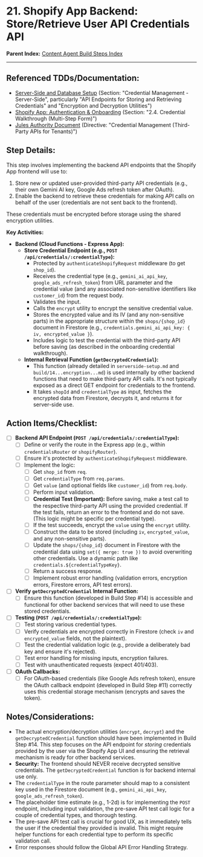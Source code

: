 # 21. Shopify App Backend: Store/Retrieve User API Credentials API

**Parent Index:** [Content Agent Build Steps Index](index.md)

---

## Referenced TDDs/Documentation:
*   [Server-Side and Database Setup](../../jules/serverside-setup.md) (Section: "Credential Management - Server-Side", particularly "API Endpoints for Storing and Retrieving Credentials" and "Encryption and Decryption Utilities")
*   [Shopify App: Authentication & Onboarding](../../jules/shopify-app/jules.authentication-and-onboarding.md) (Section: "2.4. Credential Walkthrough (Multi-Step Form)")
*   [Jules Authority Document](../../jules.authority.md) (Directive: "Credential Management (Third-Party APIs for Tenants)")

## Step Details:
This step involves implementing the backend API endpoints that the Shopify App frontend will use to:
1.  Store new or updated user-provided third-party API credentials (e.g., their own Gemini AI key, Google Ads refresh token after OAuth).
2.  Enable the backend to retrieve these credentials for making API calls on behalf of the user (credentials are not sent back to the frontend).

These credentials must be encrypted before storage using the shared encryption utilities.

**Key Activities:**
*   **Backend (Cloud Functions - Express App):**
    *   **Store Credential Endpoint (e.g., `POST /api/credentials/:credentialType`):**
        *   Protected by `authenticateShopifyRequest` middleware (to get `shop_id`).
        *   Receives the credential type (e.g., `gemini_ai_api_key`, `google_ads_refresh_token`) from URL parameter and the credential value (and any associated non-sensitive identifiers like `customer_id`) from the request body.
        *   Validates the input.
        *   Calls the `encrypt` utility to encrypt the sensitive credential value.
        *   Stores the encrypted value and its IV (and any non-sensitive parts) in the appropriate structure within the `shops/{shop_id}` document in Firestore (e.g., `credentials.gemini_ai_api_key: { iv, encrypted_value }`).
        *   Includes logic to test the credential with the third-party API before saving (as described in the onboarding credential walkthrough).
    *   **Internal Retrieval Function (`getDecryptedCredential`):**
        *   This function (already detailed in `serverside-setup.md` and `build/14...encryption...md`) is used internally by other backend functions that need to make third-party API calls. It's not typically exposed as a direct GET endpoint for credentials to the frontend.
        *   It takes `shopId` and `credentialType` as input, fetches the encrypted data from Firestore, decrypts it, and returns it for server-side use.

## Action Items/Checklist:
- [ ] **Backend API Endpoint (`POST /api/credentials/:credentialType`):**
    - [ ] Define or verify the route in the Express app (e.g., within `credentialsRouter` or `shopifyRouter`).
    - [ ] Ensure it's protected by `authenticateShopifyRequest` middleware.
    - [ ] Implement the logic:
        - [ ] Get `shop_id` from `req`.
        - [ ] Get `credentialType` from `req.params`.
        - [ ] Get `value` (and optional fields like `customer_id`) from `req.body`.
        - [ ] Perform input validation.
        - [ ] **Credential Test (Important):** Before saving, make a test call to the respective third-party API using the provided credential. If the test fails, return an error to the frontend and do not save. (This logic might be specific per credential type).
        - [ ] If the test succeeds, encrypt the `value` using the `encrypt` utility.
        - [ ] Construct the data to be stored (including `iv`, `encrypted_value`, and any non-sensitive parts).
        - [ ] Update the `shops/{shop_id}` document in Firestore with the credential data using `set({ merge: true })` to avoid overwriting other credentials. Use a dynamic path like `credentials.${credentialTypeKey}`.
        - [ ] Return a success response.
        - [ ] Implement robust error handling (validation errors, encryption errors, Firestore errors, API test errors).
- [ ] **Verify `getDecryptedCredential` Internal Function:**
    - [ ] Ensure this function (developed in Build Step #14) is accessible and functional for other backend services that will need to use these stored credentials.
- [ ] **Testing (`POST /api/credentials/:credentialType`):**
    - [ ] Test storing various credential types.
    - [ ] Verify credentials are encrypted correctly in Firestore (check `iv` and `encrypted_value` fields, not the plaintext).
    - [ ] Test the credential validation logic (e.g., provide a deliberately bad key and ensure it's rejected).
    - [ ] Test error handling for missing inputs, encryption failures.
    - [ ] Test with unauthenticated requests (expect 401/403).
- [ ] **OAuth Callbacks:**
    - [ ] For OAuth-based credentials (like Google Ads refresh token), ensure the OAuth callback endpoint (developed in Build Step #11) correctly uses this credential storage mechanism (encrypts and saves the token).

## Notes/Considerations:
*   The actual encryption/decryption utilities (`encrypt`, `decrypt`) and the `getDecryptedCredential` function should have been implemented in Build Step #14. This step focuses on the API endpoint for *storing* credentials provided by the user via the Shopify App UI and ensuring the retrieval mechanism is ready for other backend services.
*   **Security:** The frontend should NEVER receive decrypted sensitive credentials. The `getDecryptedCredential` function is for backend internal use only.
*   The `credentialType` in the route parameter should map to a consistent key used in the Firestore document (e.g., `gemini_ai_api_key`, `google_ads_refresh_token`).
*   The placeholder time estimate (e.g., 1-2d) is for implementing the `POST` endpoint, including input validation, the pre-save API test call logic for a couple of credential types, and thorough testing.
*   The pre-save API test call is crucial for good UX, as it immediately tells the user if the credential they provided is invalid. This might require helper functions for each credential type to perform its specific validation call.
*   Error responses should follow the Global API Error Handling Strategy.
